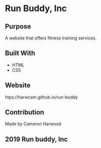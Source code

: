 # Run Buddy, Inc

## Purpose
A website that offers fitness training services.

## Built With
* HTML
* CSS

## Website
htps://harwcam.github.io/run-buddy

## Contribution 

Made by Cameron Harwood


## 2019 Run buddy, Inc
